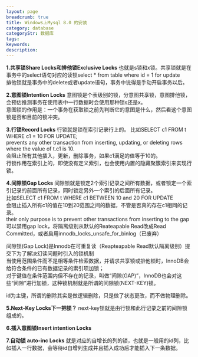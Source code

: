 ```yaml
---
layout: page
breadcrumb: true
title: Windows上Mysql 8.0 的安装
category: database
categoryStr: 数据库
tags:
keywords:
description:
---
```



**1.共享锁Share Locks和排他锁Exclusive Locks**
也就是s锁和x锁。共享锁就是在事务中的select语句对应的读锁select * from table where id = 1 for update  
排他锁就是事务中的delete或者update语句，事务中说得是手动开启事务以后。  

**2.意图锁Intention Locks**
意图锁是个表级别的锁，分意图共享锁，意图排他锁，会预估推测事务在使用表中一行数据时会使用那种锁s还是x。  
意图锁的作用是：一个事务在获取锁之前先判断它的意图是什么，然后看这个意图锁是否和目前的锁冲突。  

**3.行锁Record Locks**
行锁就是锁在索引记录行上的。
比如SELECT c1 FROM t WHERE c1 = 10 FOR UPDATE;  
prevents any other transaction from inserting, updating, or deleting rows where the value of t.c1 is 10.  
会阻止所有其他插入，更新，删除事务，如果c1满足的值等于10的。  
行锁作用在索引上的，即使没有定义索引，也会使用内置的隐藏聚簇索引来实现行锁。  

**4.间隙锁Gap Locks**
间隙锁就是锁定2个索引记录之间所有数据，或者锁定一个索引记录的前面所有记录，同时锁定另外一个索引的后面所有记录。  
比如SELECT c1 FROM t WHERE c1 BETWEEN 10 and 20 FOR UPDATE  
会阻止插入所有c1的值在10到20范围之间的数据，不管是否真的存在c1相同的记录。  
their only purpose is to prevent other transactions from inserting to the gap  
可以禁用gap lock，将隔离级别从默认的Reateapable Read改成Read Committed，或者启用innodb_locks_unsafe_for_binlog（已废弃）  

间隙锁(Gap Lock)是Innodb在可重复读（Reapteapable Read默认隔离级别）提交下为了解决幻读问题时引入的锁机制  
当使用范围条件而不是相等条件检索数据，并请求共享锁或排他锁时，InnoDB会给符合条件的已有数据记录的索引项加锁；  
对于键值在条件范围内但不存在的记录，叫做“间隙(GAP)”，InnoDB也会对这些“间隙”进行加锁，这种锁机制就是所谓的间隙锁(NEXT-KEY)锁。  

id为主键，所谓的删除其实是做逻辑删除，只是做了状态更改，而不做物理删除。  

**5.Next-Key Locks下一把锁？**
next-key锁就是由行锁和此行记录之前的间隙锁组成的。  

**6.插入意图锁Insert intention Locks**

**7.自动锁 auto-inc Locks**
就是对应的自增长的列的锁，也就是一般用的id列，比如插入一行数据，会等待id自增列生成并且插入成功后才能插入下一条数据。  

